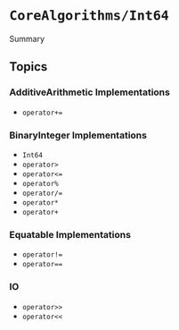 # ``CoreAlgorithms/Int64``

<!--@START_MENU_TOKEN@-->Summary<!--@END_MENU_TOKEN@-->

## Topics

### AdditiveArithmetic Implementations

- ``operator+=``

### BinaryInteger Implementations

- ``Int64``
- ``operator>``
- ``operator<=``
- ``operator%``
- ``operator/=``
- ``operator*``
- ``operator+``

### Equatable Implementations

- ``operator!=``
- ``operator==``

### IO

- ``operator>>``
- ``operator<<``
